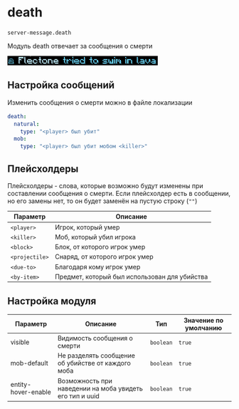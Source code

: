 # death
`server-message.death`

Модуль death отвечает за сообщения о смерти

![death](death.png)

## Настройка сообщений
Изменить сообщения о смерти можно в файле локализации
```yaml
death:
  natural:
    type: "<player> был убит"
  mob:
    type: "<player> был убит мобом <killer>"
```

## Плейсхолдеры

Плейсхолдеры - слова, которые возможно будут изменены при составлении сообщения о смерти. Если плейсхолдер есть в сообщении, но его замены нет, то он будет заменён на пустую строку (`""`)

| Параметр       | Описание                                      |
|----------------|-----------------------------------------------|
| `<player>`     | Игрок, который умер                           |
| `<killer>`     | Моб, который убил игрока                      |
| `<block>`      | Блок, от которого игрок умер                  |
| `<projectile>` | Снаряд, от которого игрок умер                |
| `<due-to>`     | Благодаря кому игрок умер                     |
| `<by-item>`    | Предмет, который был использован для убийства |


## Настройка модуля

| Параметр            | Описание                                                 | Тип       | Значение по умолчанию |
|---------------------|----------------------------------------------------------|-----------|-----------------------|
| visible             | Видимость сообщения о смерти                             | `boolean` | `true`                |
| mob-default         | Не разделять сообщение об убийстве от каждого моба       | `boolean` | `true`                |
| entity-hover-enable | Возможность при наведении на моба увидеть его тип и uuid | `boolean` | `true`                |